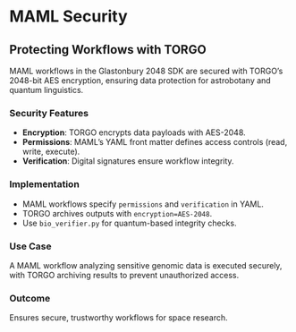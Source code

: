 # MAML Security
## Protecting Workflows with TORGO

MAML workflows in the Glastonbury 2048 SDK are secured with TORGO’s 2048-bit AES encryption, ensuring data protection for astrobotany and quantum linguistics.

### Security Features
- **Encryption**: TORGO encrypts data payloads with AES-2048.
- **Permissions**: MAML’s YAML front matter defines access controls (read, write, execute).
- **Verification**: Digital signatures ensure workflow integrity.

### Implementation
- MAML workflows specify `permissions` and `verification` in YAML.
- TORGO archives outputs with `encryption=AES-2048`.
- Use `bio_verifier.py` for quantum-based integrity checks.

### Use Case
A MAML workflow analyzing sensitive genomic data is executed securely, with TORGO archiving results to prevent unauthorized access.

### Outcome
Ensures secure, trustworthy workflows for space research.
